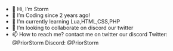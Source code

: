 - 👋 Hi, I’m Storm
- 👀 I’m Coding since 2 years ago!
- 🌱 I’m currently learning Lua,HTML,CSS,PHP
- 💞️ I’m looking to collaborate on discord our twitter
- 📫 How to reach me? contact me on twitter our discord Twitter: @PriorStorm Discord: @PriorStorm
